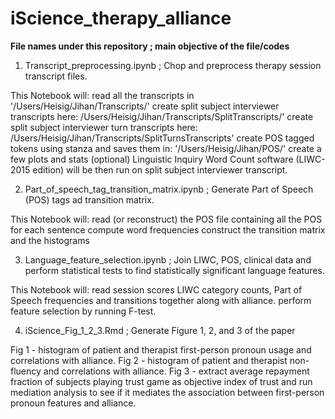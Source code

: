 # iScience_therapy_alliance

<b>File names under this repository ; main objective of the file/codes</b>

1. Transcript_preprocessing.ipynb ; Chop and preprocess therapy session transcript files.
              
This Notebook will:
read all the transcripts in '/Users/Heisig/Jihan/Transcripts/' 
create split subject interviewer transcripts here: /Users/Heisig/Jihan/Transcripts/SplitTranscripts/'
create split subject interviewer turn transcripts here: /Users/Heisig/Jihan/Transcripts/SplitTurnsTranscripts'
create POS tagged tokens using stanza and saves them in: '/Users/Heisig/Jihan/POS/'
create a few plots and stats (optional)
Linguistic Inquiry Word Count software (LIWC-2015 edition) will be then run on split subject interviewer transcript.

2. Part_of_speech_tag_transition_matrix.ipynb ; Generate Part of Speech (POS) tags ad transition matrix.

This Notebook will:
read (or reconstruct) the POS file containing all the POS for each sentence
compute word frequencies
construct the transition matrix and the histograms

3. Language_feature_selection.ipynb ; Join LIWC, POS, clinical data and perform statistical tests to find statistically significant language features.

This Notebook will:
read session scores LIWC category counts, Part of Speech frequencies and transitions together along with alliance. 
perform feature selection by running F-test.

4. iScience_Fig_1_2_3.Rmd ; Generate Figure 1, 2, and 3 of the paper

Fig 1 - histogram of patient and therapist first-person pronoun usage and correlations with alliance.
Fig 2 - histogram of patient and therapist non-fluency and correlations with alliance.
Fig 3 - extract average repayment fraction of subjects playing trust game as objective index of trust and run mediation analysis to see if it mediates
          the association between first-person pronoun features and alliance.

